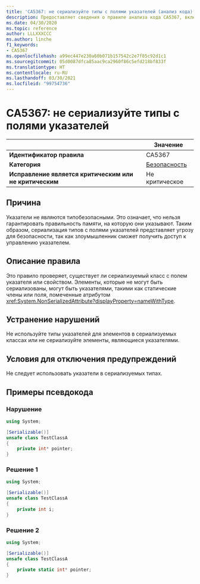 ```yaml
---
title: 'CA5367: не сериализуйте типы с полями указателей (анализ кода)'
description: Предоставляет сведения о правиле анализа кода CA5367, включая причины нарушений и способы их устранения, а также условия отключения правила.
ms.date: 04/30/2020
ms.topic: reference
author: LLLXXXCCC
ms.author: linche
f1_keywords:
- CA5367
ms.openlocfilehash: a99ec447e230a60b071b157542c2e7f85c92d1c1
ms.sourcegitcommit: 05d0087dfca85aac9ca2960f86c5efd218bf833f
ms.translationtype: HT
ms.contentlocale: ru-RU
ms.lasthandoff: 03/30/2021
ms.locfileid: "99754736"
---
```

# <a name="ca5367-do-not-serialize-types-with-pointer-fields"></a>CA5367: не сериализуйте типы с полями указателей

| | Значение |
|-|-|
| **Идентификатор правила** |CA5367|
| **Категория** |[Безопасность](security-warnings.md)|
| **Исправление является критическим или не критическим** |Не критическое|

## <a name="cause"></a>Причина

Указатели не являются типобезопасными. Это означает, что нельзя гарантировать правильность памяти, на которую они указывают. Таким образом, сериализация типов с полями указателей представляет угрозу для безопасности, так как злоумышленник сможет получить доступ к управлению указателем.

## <a name="rule-description"></a>Описание правила

Это правило проверяет, существует ли сериализуемый класс с полем указателя или свойством. Элементы, которые не могут быть сериализованы, могут быть указателями, такими как статические члены или поля, помеченные атрибутом <xref:System.NonSerializedAttribute?displayProperty=nameWithType>.

## <a name="how-to-fix-violations"></a>Устранение нарушений

Не используйте типы указателей для элементов в сериализуемых классах или не сериализуйте элементы, являющиеся указателями.

## <a name="when-to-suppress-warnings"></a>Условия для отключения предупреждений

Не следует использовать указатели в сериализуемых типах.

## <a name="pseudo-code-examples"></a>Примеры псевдокода

### <a name="violation"></a>Нарушение

```csharp
using System;

[Serializable()]
unsafe class TestClassA
{
    private int* pointer;
}
```

### <a name="solution-1"></a>Решение 1

```csharp
using System;

[Serializable()]
unsafe class TestClassA
{
    private int i;
}
```

### <a name="solution-2"></a>Решение 2

```csharp
using System;

[Serializable()]
unsafe class TestClassA
{
    private static int* pointer;
}
```
